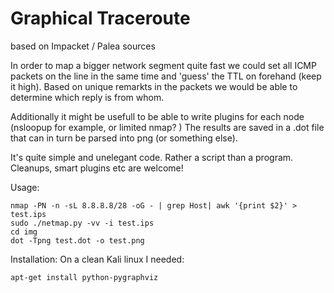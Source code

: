 Graphical Traceroute 
====================

based on Impacket / Palea sources

In order to map a bigger network segment quite fast we could set all ICMP packets on the line in the same time and 'guess' the TTL on forehand (keep it high). Based on unique remarkts in the packets we would be able to determine which reply is from whom.

Additionally it might be usefull to be able to write plugins for each node (nsloopup for example, or limited nmap? )
The results are saved in a .dot file that can in turn be parsed into png (or something else).

It's quite simple and unelegant code. Rather a script than a program. Cleanups, smart plugins etc are welcome!

Usage:

	nmap -PN -n -sL 8.8.8.8/28 -oG - | grep Host| awk '{print $2}' > test.ips
	sudo ./netmap.py -vv -i test.ips
	cd img
	dot -Tpng test.dot -o test.png

Installation:
On a clean Kali linux I needed:

	apt-get install python-pygraphviz

